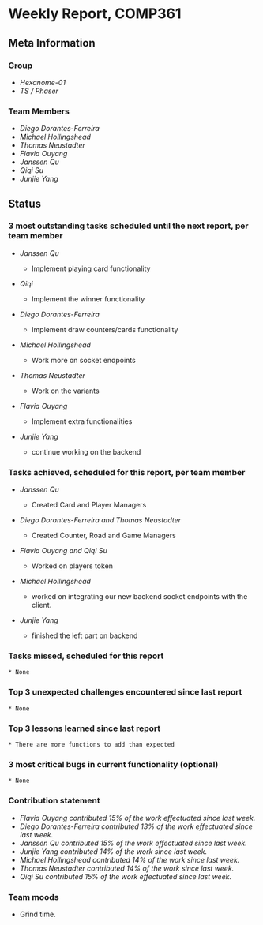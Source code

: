 # Weekly Report, COMP361

## Meta Information

### Group

 * *Hexanome-01*
 * *TS / Phaser*

### Team Members

 * *Diego Dorantes-Ferreira*
 * *Michael Hollingshead*
 * *Thomas Neustadter*
 * *Flavia Ouyang*
 * *Janssen Qu*
 * *Qiqi Su*
 * *Junjie Yang*

## Status

### 3 most outstanding tasks scheduled until the next report, per team member

* *Janssen Qu*
    * Implement playing card functionality

* *Qiqi*
    * Implement the winner functionality

* *Diego Dorantes-Ferreira*
    * Implement draw counters/cards functionality

* *Michael Hollingshead*
    * Work more on socket endpoints

* *Thomas Neustadter*
  * Work on the variants

* *Flavia Ouyang*
  * Implement extra functionalities

* *Junjie Yang*
  * continue working on the backend

### Tasks achieved, scheduled for this report, per team member

* *Janssen Qu*
    * Created Card and Player Managers

* *Diego Dorantes-Ferreira and Thomas Neustadter*
    * Created Counter, Road and Game Managers 

 * *Flavia Ouyang and Qiqi Su*
    * Worked on players token 
    
 * *Michael Hollingshead*
    * worked on integrating our new backend socket endpoints with the client.

 * *Junjie Yang*
    * finished the left part on backend

### Tasks missed, scheduled for this report

    * None

### Top 3 unexpected challenges encountered since last report

    * None

### Top 3 lessons learned since last report

    * There are more functions to add than expected

### 3 most critical bugs in current functionality (optional)

    * None


### Contribution statement

 * *Flavia Ouyang contributed 15% of the work effectuated since last week.*
 * *Diego Dorantes-Ferreira contributed 13% of the work effectuated since last week.*
 * *Janssen Qu contributed 15% of the work effectuated since last week.*
 * *Junjie Yang contributed 14% of the work since last week.*
 * *Michael Hollingshead contributed 14% of the work since last week.*
 * *Thomas Neustadter contributed 14% of the work since last week.*
 * *Qiqi Su contributed 15% of the work effectuated since last week.*

### Team moods

 * Grind time.
